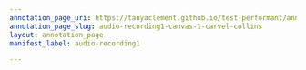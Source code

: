 ```yaml
---
annotation_page_uri: https://tanyaclement.github.io/test-performant/annotations/audio-recording1-canvas-1-carvel-collins.json
annotation_page_slug: audio-recording1-canvas-1-carvel-collins
layout: annotation_page
manifest_label: audio-recording1

---
```


